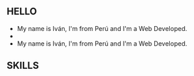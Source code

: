 ## HELLO

* My name is Iván, I'm from Perú and I'm a Web Developed.
*
* My name is Iván, I'm from Perú and I'm a Web Developed.

## SKILLS